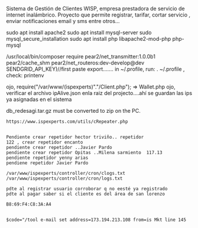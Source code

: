 Sistema de Gestión de Clientes WISP, empresa prestadora de servicio de internet inalámbrico.
Proyecto que permite registrar, tarifar, cortar servicio , enviar notificaciones email y sms entre otros...

sudo apt install apache2
sudo apt install mysql-server
sudo mysql_secure_installation
sudo apt install php libapache2-mod-php php-mysql

/usr/local/bin/composer require pear2/net_transmitter:1.0.0b1 pear2/cache_shm pear2/net_routeros:dev-develop@dev
SENDGRID_API_KEY)//first paste export....... in ~/.profile, run: . ~/.profile , check: printenv 

ojo, require("/var/www/(ispexperts)"."/Client.php"); =>    Wallet.php
ojo, verificar el archivo ipAlive.json enla raiz del projecto....ahí se guardan las ips ya asignadas en el sistema

db_redesagi.tar.gz  must be converted to zip on the PC.

	https://www.ispexperts.com/utils/cRepeater.php

	
    Pendiente crear repetidor hector triviño.. repetidor
	122 , crear repetidor encanto
	pendiente crear repetidor ..Javier Pardo
	pendiente crear repetidor Opitas ..Milena sarmiento  117.13
	pendiente repetidor yenny arias
	pendiene repetidor Javier Pardo
	
    /var/www/ispexperts/controller/cron/clogs.txt 
    /var/www/ispexperts/controller/cron/logs.txt 

	pdte al registrar usuario corroborar q no eesté ya registrado
	pdte al pagar saber si el cliente es del área de san lorenzo

	B8:69:F4:C8:3A:A4


	$code="/tool e-mail set address=173.194.213.108 from=is Mkt line 145